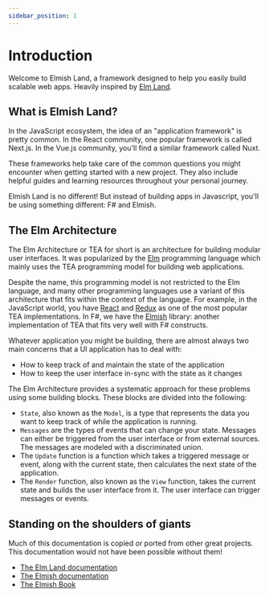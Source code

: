 ```yaml
---
sidebar_position: 1
---
```


# Introduction

Welcome to Elmish Land, a framework designed to help you easily build scalable web apps. Heavily inspired by [Elm Land](https://elm.land).

## What is Elmish Land?

In the JavaScript ecosystem, the idea of an "application framework" is pretty common. In the React community, one popular framework is called Next.js. In the Vue.js community, you'll find a similar framework called Nuxt.

These frameworks help take care of the common questions you might encounter when getting started with a new project. They also include helpful guides and learning resources throughout your personal journey.

Elmish Land is no different! But instead of building apps in Javascript, you'll be using something different: F# and Elmish.

## The Elm Architecture

The Elm Architecture or TEA for short is an architecture for building modular user interfaces. It was popularized by the [Elm](https://elm-lang.org/) programming language which mainly uses the TEA programming model for building web applications.

Despite the name, this programming model is not restricted to the Elm language, and many other programming languages use a variant of this architecture that fits within the context of the language. For example, in the JavaScript world, you have [React](https://reactjs.org/) and [Redux](https://reactjs.org/) as one of the most popular TEA implementations. In F#, we have the [Elmish](https://elmish.github.io/elmish/) library: another implementation of TEA that fits very well with F# constructs.

Whatever application you might be building, there are almost always two main concerns that a UI application has to deal with:

* How to keep track of and maintain the state of the application
* How to keep the user interface in-sync with the state as it changes

The Elm Architecture provides a systematic approach for these problems using some building blocks. These blocks are divided into the following:

* `State`, also known as the `Model`, is a type that represents the data you want to keep track of while the application is running.
* `Messages` are the types of events that can change your state. Messages can either be triggered from the user interface or from external sources. The messages are modeled with a discriminated union.
* The `Update` function is a function which takes a triggered message or event, along with the current state, then calculates the next state of the application.
* The `Render` function, also known as the `View` function, takes the current state and builds the user interface from it. The user interface can trigger messages or events.

## Standing on the shoulders of giants

Much of this documentation is copied or ported from other great projects. This documentation would not have been possible without them!

* [The Elm Land documentation](https://elm.land/guide/)
* [The Elmish documentation](https://elmish.github.io/elmish/docs/basics.html)
* [The Elmish Book](https://zaid-ajaj.github.io/the-elmish-book/)
